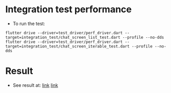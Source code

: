 # Integration test performance

- To run the test:
```shell
flutter drive --driver=test_driver/perf_driver.dart --target=integration_test/chat_screen_list_test.dart --profile --no-dds
flutter drive --driver=test_driver/perf_driver.dart --target=integration_test/chat_screen_iterable_test.dart --profile --no-dds
```

# Result
- See result at:
[link](./build/scrolling_timeline_iterable.timeline_summary.json)
[link](./build/scrolling_timeline_list.timeline_summary.json)
